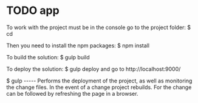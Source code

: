 # TODO app

To work with the project must be in the console go to the project folder:
$ cd <project-folder>

Then you need to install the npm packages:
$ npm install

To build the solution:
$ gulp build

To deploy the solution:
$ gulp deploy 
    and go to http://localhost:9000/

$ gulp        ----- Performs the deployment of the project, as well as monitoring the change files. 
In the event of a change project rebuilds. For the change can be followed by refreshing the page in a browser.

